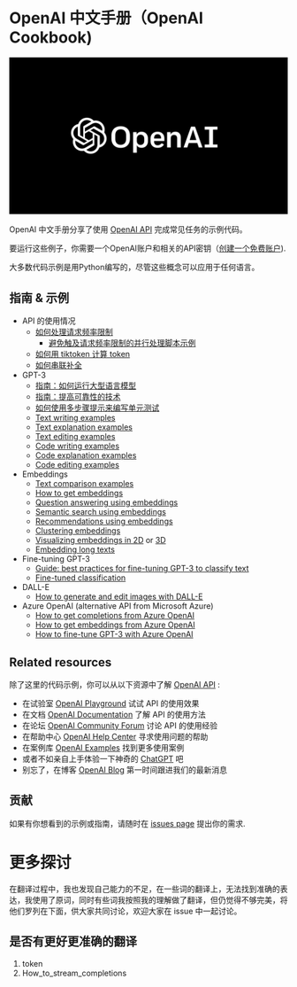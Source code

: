 

# OpenAI 中文手册（OpenAI Cookbook)

![openai-logo](https://raw.githubusercontent.com/imcda/openai-cookbook-zh-cn/main/images/OpenAI_Logo.png)

OpenAI 中文手册分享了使用 [OpenAI API] 完成常见任务的示例代码。

要运行这些例子，你需要一个OpenAI账户和相关的API密钥（[创建一个免费账户][API Signup]).

大多数代码示例是用Python编写的，尽管这些概念可以应用于任何语言。

## 指南 & 示例

* API 的使用情况
  * [如何处理请求频率限制](examples/How_to_handle_rate_limits.ipynb)
    * [避免触及请求频率限制的并行处理脚本示例](examples/api_request_parallel_processor.py)
  * [如何用 tiktoken 计算 token](examples/How_to_count_tokens_with_tiktoken.ipynb)
  * [如何串联补全](examples/How_to_stream_completions.ipynb)
* GPT-3
  * [指南：如何运行大型语言模型](how_to_work_with_large_language_models.md)
  * [指南：提高可靠性的技术](techniques_to_improve_reliability.md)
  * [如何使用多步骤提示来编写单元测试](examples/Unit_test_writing_using_a_multi-step_prompt.ipynb)
  * [Text writing examples](text_writing_examples.md)
  * [Text explanation examples](text_explanation_examples.md)
  * [Text editing examples](text_editing_examples.md)
  * [Code writing examples](code_writing_examples.md)
  * [Code explanation examples](code_explanation_examples.md)
  * [Code editing examples](code_editing_examples.md)
* Embeddings
  * [Text comparison examples](text_comparison_examples.md)
  * [How to get embeddings](examples/Get_embeddings.ipynb)
  * [Question answering using embeddings](examples/Question_answering_using_embeddings.ipynb)
  * [Semantic search using embeddings](examples/Semantic_text_search_using_embeddings.ipynb)
  * [Recommendations using embeddings](examples/Recommendation_using_embeddings.ipynb)
  * [Clustering embeddings](examples/Clustering.ipynb)
  * [Visualizing embeddings in 2D](examples/Visualizing_embeddings_in_2D.ipynb) or [3D](examples/Visualizing_embeddings_in_3D.ipynb)
  * [Embedding long texts](examples/Embedding_long_inputs.ipynb)
* Fine-tuning GPT-3
  * [Guide: best practices for fine-tuning GPT-3 to classify text](https://docs.google.com/document/d/1rqj7dkuvl7Byd5KQPUJRxc19BJt8wo0yHNwK84KfU3Q/edit)
  * [Fine-tuned classification](examples/Fine-tuned_classification.ipynb)
* DALL-E
  * [How to generate and edit images with DALL-E](examples/dalle/Image_generations_edits_and_variations_with_DALL-E.ipynb)
* Azure OpenAI (alternative API from Microsoft Azure)
  * [How to get completions from Azure OpenAI](examples/azure/completions.ipynb)
  * [How to get embeddings from Azure OpenAI](examples/azure/embeddings.ipynb)
  * [How to fine-tune GPT-3 with Azure OpenAI](examples/azure/finetuning.ipynb)

## Related resources

除了这里的代码示例，你可以从以下资源中了解 [OpenAI API] :

* 在试验室 [OpenAI Playground] 试试 API 的使用效果
* 在文档 [OpenAI Documentation] 了解 API 的使用方法
* 在论坛 [OpenAI Community Forum] 讨论 API 的使用经验
* 在帮助中心 [OpenAI Help Center] 寻求使用问题的帮助
* 在案例库 [OpenAI Examples] 找到更多使用案例
* 或者不如亲自上手体验一下神奇的 [ChatGPT] 吧
* 别忘了，在博客 [OpenAI Blog] 第一时间跟进我们的最新消息

## 贡献

如果有你想看到的示例或指南，请随时在 [issues page] 提出你的需求.

[ChatGPT]: https://chat.openai.com/
[OpenAI API]: https://openai.com/api/
[API Signup]: https://beta.openai.com/signup
[OpenAI Playground]: https://beta.openai.com/playground
[OpenAI Documentation]: https://beta.openai.com/docs/introduction
[OpenAI Community Forum]: https://community.openai.com/top?period=monthly
[OpenAI Help Center]: https://help.openai.com/en/
[OpenAI Examples]: https://beta.openai.com/examples
[OpenAI Blog]: https://openai.com/blog/
[issues page]: https://github.com/openai/openai-cookbook/issues

# 更多探讨

在翻译过程中，我也发现自己能力的不足，在一些词的翻译上，无法找到准确的表达，我使用了原词，同时有些词我按照我的理解做了翻译，但仍觉得不够完美，将他们罗列在下面，供大家共同讨论，欢迎大家在 issue 中一起讨论。

## 是否有更好更准确的翻译
1. token
2. How_to_stream_completions